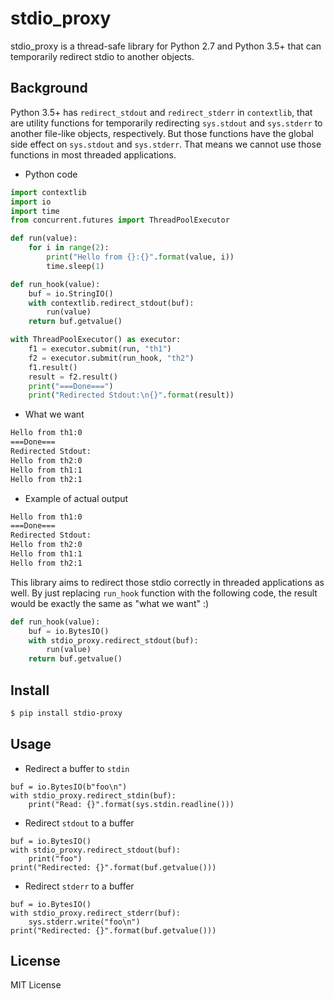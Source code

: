 # stdio\_proxy

stdio\_proxy is a thread-safe library for Python 2.7 and Python 3.5+ that can temporarily redirect stdio to another objects.

## Background

Python 3.5+ has `redirect_stdout` and `redirect_stderr` in `contextlib`, that are utility functions for temporarily redirecting `sys.stdout` and `sys.stderr` to another file-like objects, respectively.
But those functions have the global side effect on `sys.stdout` and `sys.stderr`.
That means we cannot use those functions in most threaded applications.

- Python code
```py
import contextlib
import io
import time
from concurrent.futures import ThreadPoolExecutor

def run(value):
    for i in range(2):
        print("Hello from {}:{}".format(value, i))
        time.sleep(1)

def run_hook(value):
    buf = io.StringIO()
    with contextlib.redirect_stdout(buf):
        run(value)
    return buf.getvalue()

with ThreadPoolExecutor() as executor:
    f1 = executor.submit(run, "th1")
    f2 = executor.submit(run_hook, "th2")
    f1.result()
    result = f2.result()
    print("===Done===")
    print("Redirected Stdout:\n{}".format(result))
```

- What we want
```sh
Hello from th1:0
===Done===
Redirected Stdout:
Hello from th2:0
Hello from th1:1
Hello from th2:1
```

- Example of actual output
```sh
Hello from th1:0
===Done===
Redirected Stdout:
Hello from th2:0
Hello from th1:1
Hello from th2:1
```

This library aims to redirect those stdio correctly in threaded applications as well.
By just replacing `run_hook` function with the following code, the result would be exactly the same as "what we want" :)

```py
def run_hook(value):
    buf = io.BytesIO()
    with stdio_proxy.redirect_stdout(buf):
        run(value)
    return buf.getvalue()
```

## Install

```sh
$ pip install stdio-proxy
```

## Usage

- Redirect a buffer to `stdin`
```
buf = io.BytesIO(b"foo\n")
with stdio_proxy.redirect_stdin(buf):
    print("Read: {}".format(sys.stdin.readline()))
```

- Redirect `stdout` to a buffer
```
buf = io.BytesIO()
with stdio_proxy.redirect_stdout(buf):
    print("foo")
print("Redirected: {}".format(buf.getvalue()))
```

- Redirect `stderr` to a buffer
```
buf = io.BytesIO()
with stdio_proxy.redirect_stderr(buf):
    sys.stderr.write("foo\n")
print("Redirected: {}".format(buf.getvalue()))
```


## License

MIT License
